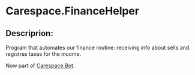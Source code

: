# Carespace.FinanceHelper
## Descriprion:
Program that automates our finance routine: receiving info about sells and registres taxes for the income.

Now part of [Carespace.Bot](https://github.com/Vadim-Borovikov/Carespace.Bot).
